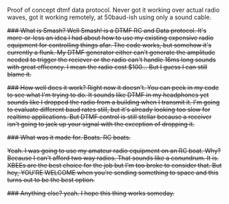Proof of concept dtmf data protocol. Never got it working over actual radio waves, got it working remotely, at 50baud-ish using only a sound cable.

<del>### What is Smash?
Well Smash! is a DTMF RC and Data protocol. It's more-or-less an idea I had about how to use my existing expensive radio equipment for controlling things afar. The code works, but somehow it's currently a flunk. My DTMF generator either can't generate the amplitude needed to trigger the reciever or the radio can't handle 16ms long sounds with great efficency. I mean the radio cost $100... But I guess I can still blame it.</del>

<del>### How well does it work?
Right now it doesn't. You can peek in my code to see what I'm trying to do. It sounds like DTMF in my headphones yet sounds like I dropped the radio from a building when I transmit it. I'm going to evaluate different baud rates still, but it's already looking too slow for realtime applications. But DTMF control is still stellar because a receiver isn't going to jack up your signal with the exception of dropping it.</del>

<del>### What was it made for.
Boats. RC boats.</del>

<del>Yeah. I was going to use my amateur radio equipment on an RC boat. Why? Because I can't afford two way radios. That sounds like a conundrum. It is. XBEEs are the best choice for the job but I'm too broke to consider that. But hey, YOU'RE WELCOME when you're sending something to space and this turns out to be the best option.</del>

<del>### Anything else?
yeah. I hope this thing works someday.</del>
